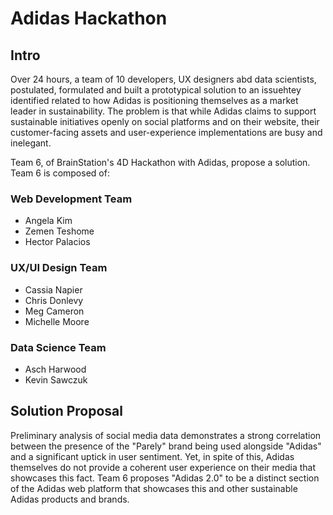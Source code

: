 # Adidas Hackathon

## Intro
Over 24 hours, a team of 10 developers, UX designers abd data scientists, postulated, formulated and built a prototypical solution to an issuehtey identified related to how Adidas is positioning themselves as a market leader in sustainability. The problem is that while Adidas claims to support sustainable initiatives openly on social platforms and on their website, their customer-facing assets and user-experience implementations are busy and inelegant.

Team 6, of BrainStation's 4D Hackathon with Adidas, propose a solution. Team 6 is composed of:

### Web Development Team
- Angela Kim
- Zemen Teshome
- Hector Palacios

### UX/UI Design Team
- Cassia Napier
- Chris Donlevy
- Meg Cameron
- Michelle Moore

### Data Science Team
- Asch Harwood
- Kevin Sawczuk

## Solution Proposal
Preliminary analysis of social media data demonstrates a strong correlation between the presence of the "Parely" brand being used alongside "Adidas" and a significant uptick in user sentiment. Yet, in spite of this, Adidas themselves do not provide a coherent user experience on their media that showcases this fact. Team 6 proposes "Adidas 2.0" to be a distinct section of the Adidas web platform that showcases this and other sustainable Adidas products and brands.
